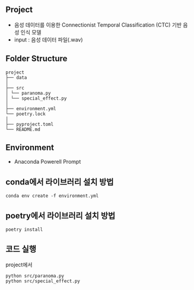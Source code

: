 ## Project

- 음성 데이터를 이용한 Connectionist Temporal Classification (CTC) 기반 음성 인식 모델
- input : 음성 데이터 파일(.wav)


## Folder Structure

```
project
├── data
│ 
├── src
│ └── paranoma.py 
│ └── special_effect.py
│
├── environment.yml
└── poetry.lock
│
├── pyproject.toml
└── README.md
```

## Environment

- Anaconda Powerell Prompt

## conda에서 라이브러리 설치 방법
```
conda env create -f environment.yml
```
## poetry에서 라이브러리 설치 방법
```
poetry install
``` 


## 코드 실행

project에서 
```
python src/paranoma.py
python src/special_effect.py
```